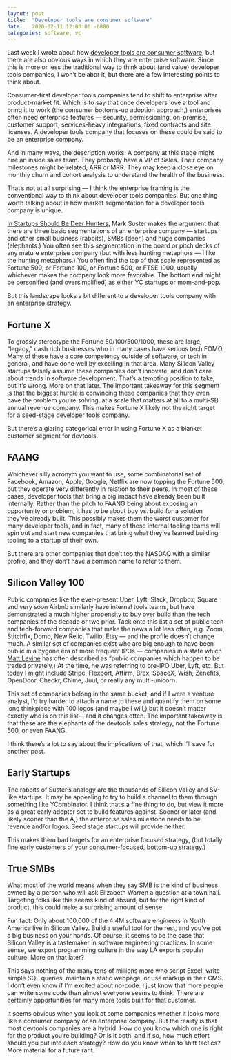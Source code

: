 ```yaml
---
layout: post
title:  "Developer tools are consumer software"
date:   2020-02-11 12:00:00 -0800
categories: software, vc
---
```


Last week I wrote about how [developer tools are consumer software](/developer-tools-are-consumer-software), but there are also obvious ways in which they are enterprise software. Since this is more or less the traditional way to think about (and value) developer tools companies, I won’t belabor it, but there are a few interesting points to think about.

Consumer-first developer tools companies tend to shift to enterprise after product-market fit. Which is to say that once developers love a tool and bring it to work (the consumer bottoms-up adoption approach,) enterprises often need enterprise features — security, permissioning, on-premise, customer support, services-heavy integrations, fixed contracts and site licenses. A developer tools company that focuses on these could be said to be an enterprise company.

And in many ways, the description works. A company at this stage might hire an inside sales team. They probably have a VP of Sales. Their company milestones might be related, ARR or MRR. They may keep a close eye on monthly churn and cohort analysis to understand the health of the business.

That’s not at all surprising — I think the enterprise framing is the conventional way to think about developer tools companies. But one thing worth talking about is how market segmentation for a developer tools company is unique.

[In Startups Should Be Deer Hunters](https://bothsidesofthetable.com/most-startups-should-be-deer-hunters-7fdecf58f4f6), Mark Suster makes the argument that there are three basic segmentations of an enterprise company — startups and other small business (rabbits), SMBs (deer,) and huge companies (elephants.) You often see this segmentation in the board or pitch decks of any mature enterprise company (but with less hunting metaphors — I like the hunting metaphors.) You often find the top of that scale represented as Fortune 500, or Fortune 100, or Fortune 500, or FTSE 1000, usually whichever makes the company look more favorable. The bottom end might be personified (and oversimplified) as either YC startups or mom-and-pop.

But this landscape looks a bit different to a developer tools company with an enterprise strategy.

## Fortune X
To grossly stereotype the Fortune 50/100/500/1000, these are large, “legacy,” cash rich businesses who in many cases have serious tech FOMO. Many of these have a core competency outside of software, or tech in general, and have done well by excelling in that area. Many Silicon Valley startups falsely assume these companies don’t innovate, and don’t care about trends in software development. That’s a tempting position to take, but it’s wrong. More on that later. The important takeaway for this segment is that the biggest hurdle is convincing these companies that they even have the problem you’re solving, at a scale that matters at all to a multi-$B annual revenue company. This makes Fortune X likely not the right target for a seed-stage developer tools company.

But there’s a glaring categorical error in using Fortune X as a blanket customer segment for devtools.

## FAANG
Whichever silly acronym you want to use, some combinatorial set of Facebook, Amazon, Apple, Google, Netflix are now topping the Fortune 500, but they operate very differently in relation to their peers. In most of these cases, developer tools that bring a big impact have already been built internally. Rather than the pitch to FAANG being about exposing an opportunity or problem, it has to be about buy vs. build for a solution they’ve already built. This possibly makes them the worst customer for many developer tools, and in fact, many of these internal tooling teams will spin out and start new companies that bring what they’ve learned building tooling to a startup of their own.

But there are other companies that don’t top the NASDAQ with a similar profile, and they don’t have a common name to refer to them.

## Silicon Valley 100
Public companies like the ever-present Uber, Lyft, Slack, Dropbox, Square and very soon Airbnb similarly have internal tools teams, but have demonstrated a much higher propensity to buy over build than the tech companies of the decade or two prior. Tack onto this list a set of public tech and tech-forward companies that make the news a lot less often, e.g. Zoom, Stitchfix, Domo, New Relic, Twilio, Etsy — and the profile doesn’t change much. A similar set of companies exist who are big enough to have been public in a bygone era of more frequent IPOs — companies in a state which [Matt Levine](https://www.bloomberg.com/opinion/authors/ARbTQlRLRjE/matthew-s-levine) has often described as “public companies which happen to be traded privately.) At the time, he was referring to pre-IPO Uber, Lyft, etc. But today I might include Stripe, Flexport, Affirm, Brex, SpaceX, Wish, Zenefits, OpenDoor, Checkr, Chime, Juul, or really any multi-unicorn.

This set of companies belong in the same bucket, and if I were a venture analyst, I’d try harder to attach a name to these and quantify them on some long thinkpiece with 100 logos (and maybe I will,) but it doesn’t matter exactly who is on this list — and it changes often. The important takeaway is that these are the elephants of the devtools sales strategy, not the Fortune 500, or even FAANG.

I think there’s a lot to say about the implications of that, which I’ll save for another post.

## Early Startups
The rabbits of Suster’s analogy are the thousands of Silicon Valley and SV-like startups. It may be appealing to try to build a channel to them through something like YCombinator. I think that’s a fine thing to do, but view it more as a great early adopter set to build features against. Sooner or later (and likely sooner than the A,) the enterprise sales milestone needs to be revenue and/or logos. Seed stage startups will provide neither.

This makes them bad targets for an enterprise focused strategy, (but totally fine early customers of your consumer-focused, bottom-up strategy.)

## True SMBs
What most of the world means when they say SMB is the kind of business owned by a person who will ask Elizabeth Warren a question at a town hall. Targeting folks like this seems kind of absurd, but for the right kind of product, this could make a surprising amount of sense.

Fun fact: Only about 100,000 of the 4.4M software engineers in North America live in Silicon Valley. Build a useful tool for the rest, and you’ve got a big business on your hands. Of course, it seems to be the case that Silicon Valley is a tastemaker in software engineering practices. In some sense, we export programming culture in the way LA exports popular culture. More on that later?

This says nothing of the many tens of millions more who script Excel, write simple SQL queries, maintain a static webpage, or use markup in their CMS. I don’t even know if I’m excited about no-code. I just know that more people can write some code than almost everyone seems to think. There are certainly opportunities for many more tools built for that customer.

It seems obvious when you look at some companies whether it looks more like a consumer company or an enterprise company. But the reality is that most devtools companies are a hybrid. How do you know which one is right for the product you’re building? Or is it both, and if so, how much effort should you put into each strategy? How do you know when to shift tactics? More material for a future rant.
